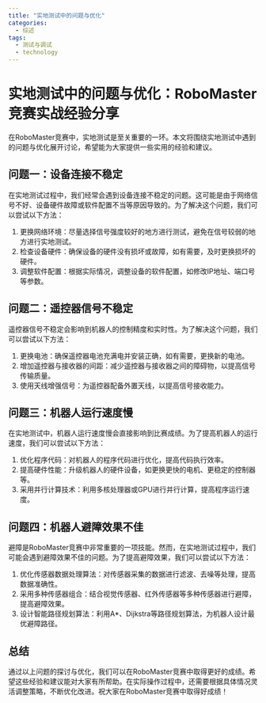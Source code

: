 ```yaml
---  
title: "实地测试中的问题与优化"  
categories:  
  - 综述
tags: 
  - 测试与调试 
  - technology  
---  
```


# 实地测试中的问题与优化：RoboMaster竞赛实战经验分享

在RoboMaster竞赛中，实地测试是至关重要的一环。本文将围绕实地测试中遇到的问题与优化展开讨论，希望能为大家提供一些实用的经验和建议。

## 问题一：设备连接不稳定

在实地测试过程中，我们经常会遇到设备连接不稳定的问题。这可能是由于网络信号不好、设备硬件故障或软件配置不当等原因导致的。为了解决这个问题，我们可以尝试以下方法：

1. 更换网络环境：尽量选择信号强度较好的地方进行测试，避免在信号较弱的地方进行实地测试。
2. 检查设备硬件：确保设备的硬件没有损坏或故障，如有需要，及时更换损坏的硬件。
3. 调整软件配置：根据实际情况，调整设备的软件配置，如修改IP地址、端口号等参数。

## 问题二：遥控器信号不稳定

遥控器信号不稳定会影响到机器人的控制精度和实时性。为了解决这个问题，我们可以尝试以下方法：

1. 更换电池：确保遥控器电池充满电并安装正确，如有需要，更换新的电池。
2. 增加遥控器与接收器的间距：减少遥控器与接收器之间的障碍物，以提高信号传输质量。
3. 使用天线增强信号：为遥控器配备外置天线，以提高信号接收能力。

## 问题三：机器人运行速度慢

在实地测试中，机器人运行速度慢会直接影响到比赛成绩。为了提高机器人的运行速度，我们可以尝试以下方法：

1. 优化程序代码：对机器人的程序代码进行优化，提高代码执行效率。
2. 提高硬件性能：升级机器人的硬件设备，如更换更快的电机、更稳定的控制器等。
3. 采用并行计算技术：利用多核处理器或GPU进行并行计算，提高程序运行速度。

## 问题四：机器人避障效果不佳

避障是RoboMaster竞赛中非常重要的一项技能。然而，在实地测试过程中，我们可能会遇到避障效果不佳的问题。为了提高避障效果，我们可以尝试以下方法：

1. 优化传感器数据处理算法：对传感器采集的数据进行滤波、去噪等处理，提高数据准确性。
2. 采用多种传感器组合：结合视觉传感器、红外传感器等多种传感器进行避障，提高避障效果。
3. 设计智能路径规划算法：利用A*、Dijkstra等路径规划算法，为机器人设计最优避障路径。

## 总结

通过以上问题的探讨与优化，我们可以在RoboMaster竞赛中取得更好的成绩。希望这些经验和建议能对大家有所帮助。在实际操作过程中，还需要根据具体情况灵活调整策略，不断优化改进。祝大家在RoboMaster竞赛中取得好成绩！ 
